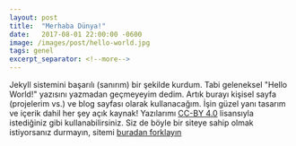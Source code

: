 ```yaml
---
layout: post
title:  "Merhaba Dünya!"
date:   2017-08-01 22:00:00 -0600
image: /images/post/hello-world.jpg
tags: genel
excerpt_separator: <!--more-->
---
```


Jekyll sistemini başarılı (sanırım) bir şekilde kurdum. Tabi geleneksel "Hello World!" yazısını yazmadan geçmeyeyim dedim. Artık burayı kişisel sayfa (projelerim vs.) ve blog sayfası olarak kullanacağım. <!--more--> İşin güzel yanı tasarım ve içerik dahil her şey açık kaynak! Yazılarımı [CC-BY 4.0](https://creativecommons.org/licenses/by/4.0/) lisansıyla istediğiniz gibi kullanabilirsiniz. Siz de böyle bir siteye sahip olmak istiyorsanız durmayın, sitemi [buradan forklayın](https://github.com/BekirUzun/bekiruzun.github.io)